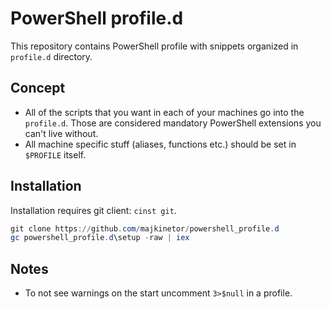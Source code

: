 # PowerShell profile.d

This repository contains PowerShell profile with snippets organized in `profile.d` directory.

## Concept

- All of the scripts that you want in each of your machines go into the `profile.d`. Those are considered mandatory PowerShell extensions you can't live without.
- All machine specific stuff (aliases, functions etc.) should be set in `$PROFILE` itself.

## Installation

Installation requires git client: `cinst git`.

```powershell
git clone https://github.com/majkinetor/powershell_profile.d
gc powershell_profile.d\setup -raw | iex
```

## Notes

- To not see warnings on the start uncomment `3>$null` in a profile.
